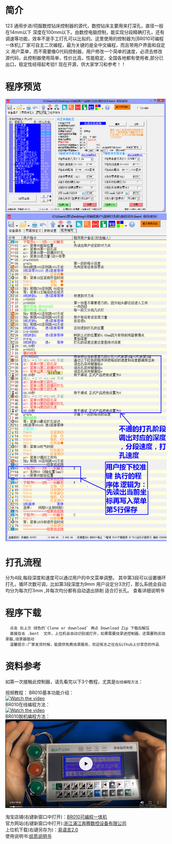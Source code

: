 # 简介
123
通用步进/伺服数控钻床控制器的源代，数控钻床主要用来打深孔，直径一般在14mm以下 深度在100mm以下。由数控电脑控制，能实现分段精确打孔，还有调速等功能，效率不是手工打孔可以比拟的。这里使用的控制器为[BR010可编程一体机],厂家可自主二次编程，最为关键的是全中文编程，而且带用户界面和自定义
用户菜单，而不需要像G代码控制器，用户修改一个简单的速度，必须去修改源代码，此控制器使用简单，性价比高，性能稳定，全国各地都有使用者,部分已出口，稳定性经得起考验!!
现在开源，供大家学习和参考！！
# 程序预览
![image](https://github.com/jia175891641/BR010-One_Axis_CNC_drilling_System_fengduan/blob/master/菜单配置.PNG)
![image](https://github.com/jia175891641/BR010-One_Axis_CNC_drilling_System_fengduan/blob/master/%E7%A8%8B%E5%BA%8F%E9%A2%84%E8%A7%88.PNG)
# 打孔流程
分为4段,每段深度和速度可以通过用户的中文菜单调整。
其中第3段可以设置循环打孔，循环次数可调，比如第3段深度为9mm 用户设定分3次打，那么系统会自动均分为每次打3mm ,并每次均分都有自动退出排削 
适合打长孔。
查看详细说明书
# 程序下载
      点击 右上方 绿色的`Clone or download` 再点 Download Zip 下载后解压 
      直接双击 .bent  文件，上位机会自动识别或打开，如果需要烧录进控制器，还需要购买烧录器,烧录器驱动
      温馨提示:厂家发货时候，能提供免费烧录服务，欢迎有志之仕在Github上分享您的作品
# 资料参考
如第一次接触此控制器，请先看完以下3个教程，尤其是`在线编程方法`：

视频教程：
BR010基本功能介绍：  
[![Watch the video](https://img.alicdn.com/imgextra/i3/140795238/TB23Vqhm_vI8KJjSspjXXcgjXXa_!!140795238.png)](http://cloud.video.taobao.com//play/u/140795238/p/2/e/6/t/1/50031896985.mp4)  
BR010在线编程方法：  
[![Watch the video](https://img.alicdn.com/imgextra/i2/140795238/TB2M.dlm0rJ8KJjSspaXXXuKpXa_!!140795238.png)](http://cloud.video.taobao.com//play/u/140795238/p/1/e/6/t/1/50066572897.mp4)  
BR010脱机编程方法：   
[![Watch the video](https://github.com/jia175891641/BR010-VB-/blob/master/%E6%8D%95%E8%8E%B7.PNG)](https://cloud.video.taobao.com//play/u/140795238/p/1/e/6/t/1/50066686709.mp4)  

淘宝店铺(右键新窗口中打开)：[BR010可编程一体机](https://item.taobao.com/item.htm?spm=a1z10.3-c.w4002-4148446461.35.4c0494c0LgyZdJ&id=522079098086"右键再点另存为")  
官方网站(右键新窗口中打开):[浙江浦江奔腾数控设备有限公司](http://www.btcnc.net/ "点击前往")  
上位机下载(右键另存为)：[易语言2.0](http://www.btcnc.net/web/2moto/Downloads/softBR010.zip "右键再点另存为")  
使用说明书:[纸质说明书](http://www.btcnc.net/web/2moto/Downloads/%E3%80%90BR010%E3%80%91%E5%BF%AB%E9%80%9F%E7%BC%96%E7%A8%8B%E6%8C%87%E5%8D%97%E4%B8%8E%E5%AE%9E%E4%BE%8B.doc)  

